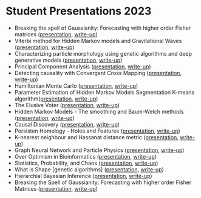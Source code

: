 # Student Presentations 2023

*   Breaking the spell of Gaussianity: Forecasting with higher order Fisher matrices ([presentation](StudentPresentations/presentation_NikolaiNielsen.pdf), [write-up](StudentPresentations/WriteUpNikolai.pdf))
*   Viterbi method for Hidden Markov models and Gravitational Waves ([presentation](StudentPresentations/ViterbiHiddenMarkovSOAP.pdf), [write-up](StudentPresentations/ViterbiGW.pdf))
*   Characterizing particle morphology using genetic algorithms and deep generative models ([presentation](StudentPresentations/WhatIsShape.pdf), [write-up](StudentPresentations/WhatIsShape_write-up.pdf))
*   Principal Component Analysis ([presentation](StudentPresentations/Presentation_PCA__09_03_2023.pdf), [write-up](StudentPresentations/Write_up___Principal_component_analysis.pdf))
*   Detecting causality with Convergent Cross Mapping ([presentation](StudentPresentations/DetectingCausalityPresentation.pdf), [write-up](StudentPresentations/Causality_write_up.pdf))
*   Hamiltonian Monte Carlo ([presentation](StudentPresentations/AMAS-Presentation-Hamiltonian-Monte-Carlo.pdf), [write-up](StudentPresentations/HamiltonianMonteCarlo_Write_up.pdf))
*   Parameter Estimation of Hidden Markov Models Segmentation K-means algorithm([presentation](StudentPresentations/BayesianEstimationfHiddenMarkovModels.pdf), [write-up](StudentPresentations/Hidden_Markov_Models.pdf))
*   The Elusive Voter ([presentation](StudentPresentations/ElusiveVoterPresentation.pdf), [write-up](StudentPresentations/The_Elusive_Likely_Voter_write_up.pdf))
*   Hidden Markov Models - The smoothing and Baum-Welch methods ([presentation](StudentPresentations/HiddenMarkovModelsBaum.pdf), [write-up](StudentPresentations/MarkovModelsBaum_write_up.pdf))
*   Causal Discovery ([presentation](StudentPresentations/causal_presentation_v2.pdf), [write-up](StudentPresentations/harteg_causal_write_up.pdf))
*   Persisten Homology - Holes and Features ([presentation](StudentPresentations/Persistent_Homology_AMAS_presentation.pdf), [write-up](StudentPresentations/AMAS_Writeup_Homology.pdf))
*   K-nearest neighbour and Hassanat distance metric ([presentation](StudentPresentations/AMAS-presentation-KNN.pdf), [write-up](StudentPresentations/AMAS___Write_up___KNN.pdf))
*   Graph Neural Network and Particle Physics ([presentation](StudentPresentations/GNN_ParticlePhysics_AMAS.pdf), [write-up](StudentPresentations/Advanced_methods_in_applied_statistics_2023_Presentation_Paper-3.pdf))
*   Over Optimism in Bioinformatics ([presentation](StudentPresentations/OverOptimismPresentation.pdf), [write-up](StudentPresentations/OverOptimism_write_up.pdf))
*   Statistics, Probability, and Chaos ([presentation](StudentPresentations/StatsChaosPresentation.pdf), [write-up](StudentPresentations/StatsChaosWrite.pdf))
*   What is Shape [genetic algorithms] ([presentation](StudentPresentations/ShapePresentation.pdf), [write-up](StudentPresentations/ShapeWrite.pdf))
*   Hierarchial Bayesian Inference ([presentation](StudentPresentations/HBIPresentation.pdf), [write-up](StudentPresentations/HBIWrite.pdf))
*   Breaking the Spell of Gaussianity: Forecasting with higher order Fisher Matrices ([presentation](StudentPresentations/FisherMatrixPresentation.pdf), [write-up](StudentPresentations/FisherMatrixWrite.pdf))
